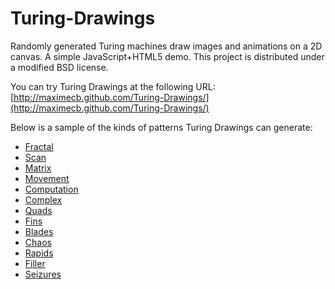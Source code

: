 Turing-Drawings
===============

Randomly generated Turing machines draw images and animations on a 2D canvas.
A simple JavaScript+HTML5 demo. This project is distributed under a modified
BSD license.

You can try Turing Drawings at the following URL:
[http://maximecb.github.com/Turing-Drawings/](http://maximecb.github.com/Turing-Drawings/)

Below is a sample of the kinds of patterns Turing Drawings can generate:
* [Fractal](http://maximecb.github.com/Turing-Drawings/#5,4,4,2,1,1,3,2,4,3,1,2,2,3,1,2,1,3,2,0,2,2,3,2,3,0,2,3,2,4,2,2,0,2,0,1,1,0,2,3,0,1,2,1,2,3,3,3,2,0,1,1,3,2,2,0,2,2,3,3,2,0)
* [Scan](http://maximecb.github.com/Turing-Drawings/#4,3,0,1,2,3,1,0,1,1,0,2,2,1,3,2,2,0,1,3,0,2,0,1,2,2,2,2,0,0,1,3,3,1,3,2,2,0)
* [Matrix](http://maximecb.github.com/Turing-Drawings/#6,4,1,2,0,1,3,1,4,3,3,1,3,0,5,2,1,4,2,0,2,1,1,4,1,0,1,3,0,5,1,3,1,1,3,0,1,1,2,3,3,5,1,1,3,1,0,3,1,2,1,1,1,1,3,3,3,2,2,2,3,3,2,1,3,5,3,0,2,3,2,4,1,1)
* [Movement](http://maximecb.github.com/Turing-Drawings/#3,3,1,1,3,0,1,1,2,1,2,2,2,2,1,2,2,1,1,3,1,1,0,2,1,1,1,2,0)
* [Computation](http://maximecb.github.com/Turing-Drawings/#2,5,1,1,2,1,3,0,1,4,2,1,2,1,1,4,2,0,2,0,0,2,2,0,3,1,1,2,3,0,3,2)
* [Complex](http://maximecb.github.com/Turing-Drawings/#3,3,2,1,2,1,2,1,0,2,1,2,1,3,1,1,1,1,2,0,1,1,3,2,2,0,0,1,1)
* [Quads](http://maximecb.github.com/Turing-Drawings/#4,3,2,2,2,1,1,0,3,1,2,2,2,1,1,1,0,3,2,3,1,1,0,0,1,1,2,2,2,1,1,2,1,2,1,2,1,3)
* [Fins](http://maximecb.github.com/Turing-Drawings/#4,3,0,2,3,3,1,3,2,1,0,3,1,0,3,2,3,2,1,2,0,1,3,1,1,2,1,1,0,0,1,3,2,2,0,0,2,1)
* [Blades](http://maximecb.github.com/Turing-Drawings/#4,3,3,1,0,1,2,2,1,2,3,1,1,3,3,1,0,3,1,3,3,1,3,2,2,3,0,1,0,3,2,0,3,2,2,2,1,0)
* [Chaos](http://maximecb.github.com/Turing-Drawings/#4,3,3,1,0,2,2,3,1,2,0,1,1,3,0,1,3,2,1,3,2,2,3,2,1,2,2,2,3,2,2,0,1,1,2,2,2,0)
* [Rapids](http://maximecb.github.com/Turing-Drawings/#3,6,2,2,3,2,4,0,0,1,0,2,1,2,1,1,0,1,2,3,2,3,0,2,1,0,2,5,3,2,5,2,2,4,1,1,5,0,2,4,3,0,4,0,0,1,1,2,1,3,2,1,0,2,2,0)
* [Filler](http://maximecb.github.com/Turing-Drawings/#3,4,2,2,0,1,2,0,2,1,0,1,1,1,2,3,0,0,1,1,0,2,3,0,3,0,1,2,2,1,1,2,2,2,1,0,3,0)
* [Seizures](http://maximecb.github.com/Turing-Drawings/#4,3,3,1,2,3,1,0,3,1,3,1,2,3,2,2,0,1,2,1,3,2,3,0,2,0,3,1,2,2,2,2,3,1,1,1,2,3)
